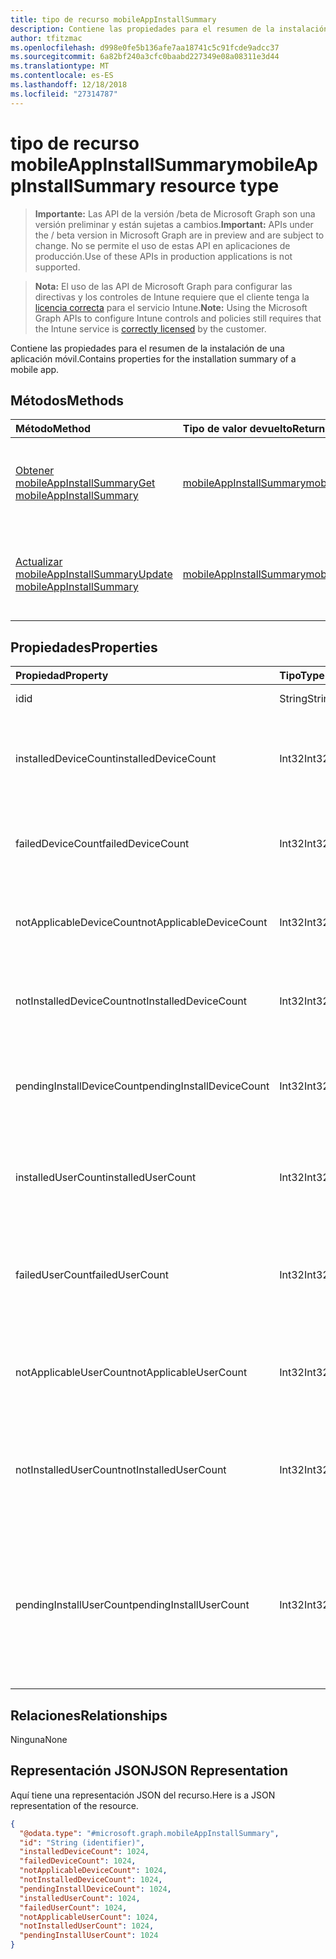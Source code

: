 ```yaml
---
title: tipo de recurso mobileAppInstallSummary
description: Contiene las propiedades para el resumen de la instalación de una aplicación móvil.
author: tfitzmac
ms.openlocfilehash: d998e0fe5b136afe7aa18741c5c91fcde9adcc37
ms.sourcegitcommit: 6a82bf240a3cfc0baabd227349e08a08311e3d44
ms.translationtype: MT
ms.contentlocale: es-ES
ms.lasthandoff: 12/18/2018
ms.locfileid: "27314787"
---
```

# <a name="mobileappinstallsummary-resource-type"></a><span data-ttu-id="5478b-103">tipo de recurso mobileAppInstallSummary</span><span class="sxs-lookup"><span data-stu-id="5478b-103">mobileAppInstallSummary resource type</span></span>

> <span data-ttu-id="5478b-104">**Importante:** Las API de la versión /beta de Microsoft Graph son una versión preliminar y están sujetas a cambios.</span><span class="sxs-lookup"><span data-stu-id="5478b-104">**Important:** APIs under the / beta version in Microsoft Graph are in preview and are subject to change.</span></span> <span data-ttu-id="5478b-105">No se permite el uso de estas API en aplicaciones de producción.</span><span class="sxs-lookup"><span data-stu-id="5478b-105">Use of these APIs in production applications is not supported.</span></span>

> <span data-ttu-id="5478b-106">**Nota:** El uso de las API de Microsoft Graph para configurar las directivas y los controles de Intune requiere que el cliente tenga la [licencia correcta](https://go.microsoft.com/fwlink/?linkid=839381) para el servicio Intune.</span><span class="sxs-lookup"><span data-stu-id="5478b-106">**Note:** Using the Microsoft Graph APIs to configure Intune controls and policies still requires that the Intune service is [correctly licensed](https://go.microsoft.com/fwlink/?linkid=839381) by the customer.</span></span>

<span data-ttu-id="5478b-107">Contiene las propiedades para el resumen de la instalación de una aplicación móvil.</span><span class="sxs-lookup"><span data-stu-id="5478b-107">Contains properties for the installation summary of a mobile app.</span></span>
## <a name="methods"></a><span data-ttu-id="5478b-108">Métodos</span><span class="sxs-lookup"><span data-stu-id="5478b-108">Methods</span></span>
|<span data-ttu-id="5478b-109">Método</span><span class="sxs-lookup"><span data-stu-id="5478b-109">Method</span></span>|<span data-ttu-id="5478b-110">Tipo de valor devuelto</span><span class="sxs-lookup"><span data-stu-id="5478b-110">Return Type</span></span>|<span data-ttu-id="5478b-111">Descripción</span><span class="sxs-lookup"><span data-stu-id="5478b-111">Description</span></span>|
|:---|:---|:---|
|[<span data-ttu-id="5478b-112">Obtener mobileAppInstallSummary</span><span class="sxs-lookup"><span data-stu-id="5478b-112">Get mobileAppInstallSummary</span></span>](../api/intune-apps-mobileappinstallsummary-get.md)|[<span data-ttu-id="5478b-113">mobileAppInstallSummary</span><span class="sxs-lookup"><span data-stu-id="5478b-113">mobileAppInstallSummary</span></span>](../resources/intune-apps-mobileappinstallsummary.md)|<span data-ttu-id="5478b-114">Leer las propiedades y las relaciones del objeto [mobileAppInstallSummary](../resources/intune-apps-mobileappinstallsummary.md) .</span><span class="sxs-lookup"><span data-stu-id="5478b-114">Read properties and relationships of the [mobileAppInstallSummary](../resources/intune-apps-mobileappinstallsummary.md) object.</span></span>|
|[<span data-ttu-id="5478b-115">Actualizar mobileAppInstallSummary</span><span class="sxs-lookup"><span data-stu-id="5478b-115">Update mobileAppInstallSummary</span></span>](../api/intune-apps-mobileappinstallsummary-update.md)|[<span data-ttu-id="5478b-116">mobileAppInstallSummary</span><span class="sxs-lookup"><span data-stu-id="5478b-116">mobileAppInstallSummary</span></span>](../resources/intune-apps-mobileappinstallsummary.md)|<span data-ttu-id="5478b-117">Actualizar las propiedades de un objeto [mobileAppInstallSummary](../resources/intune-apps-mobileappinstallsummary.md) .</span><span class="sxs-lookup"><span data-stu-id="5478b-117">Update the properties of a [mobileAppInstallSummary](../resources/intune-apps-mobileappinstallsummary.md) object.</span></span>|

## <a name="properties"></a><span data-ttu-id="5478b-118">Propiedades</span><span class="sxs-lookup"><span data-stu-id="5478b-118">Properties</span></span>
|<span data-ttu-id="5478b-119">Propiedad</span><span class="sxs-lookup"><span data-stu-id="5478b-119">Property</span></span>|<span data-ttu-id="5478b-120">Tipo</span><span class="sxs-lookup"><span data-stu-id="5478b-120">Type</span></span>|<span data-ttu-id="5478b-121">Descripción</span><span class="sxs-lookup"><span data-stu-id="5478b-121">Description</span></span>|
|:---|:---|:---|
|<span data-ttu-id="5478b-122">id</span><span class="sxs-lookup"><span data-stu-id="5478b-122">id</span></span>|<span data-ttu-id="5478b-123">String</span><span class="sxs-lookup"><span data-stu-id="5478b-123">String</span></span>|<span data-ttu-id="5478b-124">Clave de la entidad.</span><span class="sxs-lookup"><span data-stu-id="5478b-124">Key of the entity.</span></span>|
|<span data-ttu-id="5478b-125">installedDeviceCount</span><span class="sxs-lookup"><span data-stu-id="5478b-125">installedDeviceCount</span></span>|<span data-ttu-id="5478b-126">Int32</span><span class="sxs-lookup"><span data-stu-id="5478b-126">Int32</span></span>|<span data-ttu-id="5478b-127">Número de dispositivos que haya instalado correctamente esta aplicación.</span><span class="sxs-lookup"><span data-stu-id="5478b-127">Number of Devices that have successfully installed this app.</span></span>|
|<span data-ttu-id="5478b-128">failedDeviceCount</span><span class="sxs-lookup"><span data-stu-id="5478b-128">failedDeviceCount</span></span>|<span data-ttu-id="5478b-129">Int32</span><span class="sxs-lookup"><span data-stu-id="5478b-129">Int32</span></span>|<span data-ttu-id="5478b-130">Número de dispositivos que no haya podido instalar esta aplicación.</span><span class="sxs-lookup"><span data-stu-id="5478b-130">Number of Devices that have failed to install this app.</span></span>|
|<span data-ttu-id="5478b-131">notApplicableDeviceCount</span><span class="sxs-lookup"><span data-stu-id="5478b-131">notApplicableDeviceCount</span></span>|<span data-ttu-id="5478b-132">Int32</span><span class="sxs-lookup"><span data-stu-id="5478b-132">Int32</span></span>|<span data-ttu-id="5478b-133">Número de dispositivos que no son aplicables para esta aplicación.</span><span class="sxs-lookup"><span data-stu-id="5478b-133">Number of Devices that are not applicable for this app.</span></span>|
|<span data-ttu-id="5478b-134">notInstalledDeviceCount</span><span class="sxs-lookup"><span data-stu-id="5478b-134">notInstalledDeviceCount</span></span>|<span data-ttu-id="5478b-135">Int32</span><span class="sxs-lookup"><span data-stu-id="5478b-135">Int32</span></span>|<span data-ttu-id="5478b-136">Número de dispositivos que no tienen esta aplicación instalada.</span><span class="sxs-lookup"><span data-stu-id="5478b-136">Number of Devices that does not have this app installed.</span></span>|
|<span data-ttu-id="5478b-137">pendingInstallDeviceCount</span><span class="sxs-lookup"><span data-stu-id="5478b-137">pendingInstallDeviceCount</span></span>|<span data-ttu-id="5478b-138">Int32</span><span class="sxs-lookup"><span data-stu-id="5478b-138">Int32</span></span>|<span data-ttu-id="5478b-139">Número de dispositivos que hayan sido notificados para instalar esta aplicación.</span><span class="sxs-lookup"><span data-stu-id="5478b-139">Number of Devices that have been notified to install this app.</span></span>|
|<span data-ttu-id="5478b-140">installedUserCount</span><span class="sxs-lookup"><span data-stu-id="5478b-140">installedUserCount</span></span>|<span data-ttu-id="5478b-141">Int32</span><span class="sxs-lookup"><span data-stu-id="5478b-141">Int32</span></span>|<span data-ttu-id="5478b-142">Número de usuarios cuyos dispositivos han correctas para instalar esta aplicación.</span><span class="sxs-lookup"><span data-stu-id="5478b-142">Number of Users whose devices have all succeeded to install this app.</span></span>|
|<span data-ttu-id="5478b-143">failedUserCount</span><span class="sxs-lookup"><span data-stu-id="5478b-143">failedUserCount</span></span>|<span data-ttu-id="5478b-144">Int32</span><span class="sxs-lookup"><span data-stu-id="5478b-144">Int32</span></span>|<span data-ttu-id="5478b-145">Número de usuarios que tienen 1 o más dispositivos que no se pudo instalar esta aplicación.</span><span class="sxs-lookup"><span data-stu-id="5478b-145">Number of Users that have 1 or more device that failed to install this app.</span></span>|
|<span data-ttu-id="5478b-146">notApplicableUserCount</span><span class="sxs-lookup"><span data-stu-id="5478b-146">notApplicableUserCount</span></span>|<span data-ttu-id="5478b-147">Int32</span><span class="sxs-lookup"><span data-stu-id="5478b-147">Int32</span></span>|<span data-ttu-id="5478b-148">Número de usuarios cuyos dispositivos no eran aplicables para esta aplicación.</span><span class="sxs-lookup"><span data-stu-id="5478b-148">Number of Users whose devices were all not applicable for this app.</span></span>|
|<span data-ttu-id="5478b-149">notInstalledUserCount</span><span class="sxs-lookup"><span data-stu-id="5478b-149">notInstalledUserCount</span></span>|<span data-ttu-id="5478b-150">Int32</span><span class="sxs-lookup"><span data-stu-id="5478b-150">Int32</span></span>|<span data-ttu-id="5478b-151">Número de usuarios que tienen 1 o más dispositivos que no se han instalado esta aplicación.</span><span class="sxs-lookup"><span data-stu-id="5478b-151">Number of Users that have 1 or more devices that did not install this app.</span></span>|
|<span data-ttu-id="5478b-152">pendingInstallUserCount</span><span class="sxs-lookup"><span data-stu-id="5478b-152">pendingInstallUserCount</span></span>|<span data-ttu-id="5478b-153">Int32</span><span class="sxs-lookup"><span data-stu-id="5478b-153">Int32</span></span>|<span data-ttu-id="5478b-154">Número de usuarios que tienen 1 o más dispositivos que han sido notificados a instalar esta aplicación y de tener 0 dispositivos con errores.</span><span class="sxs-lookup"><span data-stu-id="5478b-154">Number of Users that have 1 or more device that have been notified to install this app and have 0 devices with failures.</span></span>|

## <a name="relationships"></a><span data-ttu-id="5478b-155">Relaciones</span><span class="sxs-lookup"><span data-stu-id="5478b-155">Relationships</span></span>
<span data-ttu-id="5478b-156">Ninguna</span><span class="sxs-lookup"><span data-stu-id="5478b-156">None</span></span>
## <a name="json-representation"></a><span data-ttu-id="5478b-157">Representación JSON</span><span class="sxs-lookup"><span data-stu-id="5478b-157">JSON Representation</span></span>
<span data-ttu-id="5478b-158">Aquí tiene una representación JSON del recurso.</span><span class="sxs-lookup"><span data-stu-id="5478b-158">Here is a JSON representation of the resource.</span></span>
<!-- {
  "blockType": "resource",
  "keyProperty": "id",
  "@odata.type": "microsoft.graph.mobileAppInstallSummary"
}
-->
``` json
{
  "@odata.type": "#microsoft.graph.mobileAppInstallSummary",
  "id": "String (identifier)",
  "installedDeviceCount": 1024,
  "failedDeviceCount": 1024,
  "notApplicableDeviceCount": 1024,
  "notInstalledDeviceCount": 1024,
  "pendingInstallDeviceCount": 1024,
  "installedUserCount": 1024,
  "failedUserCount": 1024,
  "notApplicableUserCount": 1024,
  "notInstalledUserCount": 1024,
  "pendingInstallUserCount": 1024
}
```





